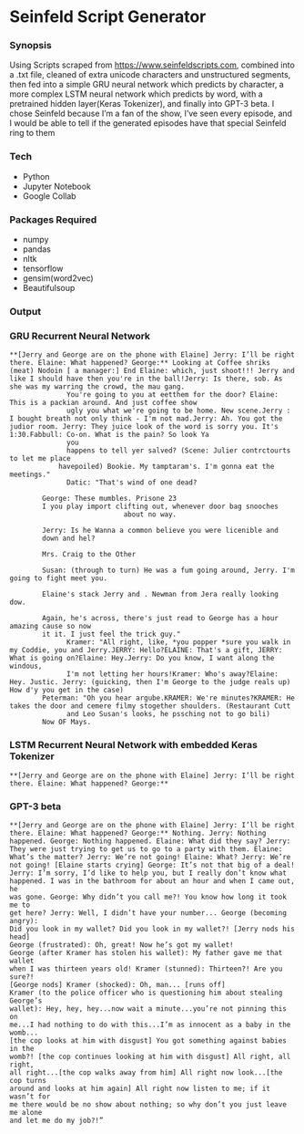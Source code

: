 # Seinfeld Script Generator
### Synopsis

Using Scripts scraped from https://www.seinfeldscripts.com, combined into a .txt file, cleaned of extra unicode characters and unstructured segments, then fed into a simple GRU neural network which predicts by character, a more complex LSTM neural network which predicts by word, with a pretrained hidden layer(Keras Tokenizer), and finally into GPT-3 beta. I chose Seinfeld because I’m a fan of the show, I’ve seen every episode, and I would be able to tell if the generated episodes have that special Seinfeld ring to them

### Tech

- Python
- Jupyter Notebook
- Google Collab

### Packages Required

- numpy
- pandas
- nltk
- tensorflow
- gensim(word2vec)
- Beautifulsoup

### Output ###
### GRU Recurrent Neural Network

```
**[Jerry and George are on the phone with Elaine] Jerry: I’ll be right there. Elaine: What happened? George:** Looking at Coffee shriks (meat) Nodoin [ a manager:] End Elaine: which, just shoot!!! Jerry and like I should have then you're in the ball!Jerry: Is there, sob. As she was my warring the crowd, the mau gang. 
              You're going to you at eetthem for the door? Elaine: This is a packian around. And just coffee show 
              ugly you what we're going to be home. New scene.Jerry : I bought breath not only think - I'm not mad.Jerry: Ah. You got the judior room. Jerry: They juice look of the word is sorry you. It's 1:30.Fabbull: Co-on. What is the pain? So look Ya 
              you 
              happens to tell yer salved? (Scene: Julier contrctourts to let me place 
            havepoiled) Bookie. My tamptaram's. I'm gonna eat the meetings."
              Datic: "That's wind of one dead?

        George: These mumbles. Prisone 23
        I you play import clifting out, whenever door bag snooches 
                            about no way.

        Jerry: Is he Wanna a common believe you were licenible and
        down and hel?

        Mrs. Craig to the Other

        Susan: (through to turn) He was a fum going around, Jerry. I'm going to fight meet you.

        Elaine's stack Jerry and . Newman from Jera really looking dow.

        Again, he's across, there's just read to George has a hour amazing cause so now 
        it it. I just feel the trick guy."
              Kramer: "All right, like, *you popper *sure you walk in my Coddie, you and Jerry.JERRY: Hello?ELAINE: That's a gift, JERRY: What is going on?Elaine: Hey.Jerry: Do you know, I want along the windous, 
              I'm not letting her hours!Kramer: Who's away?Elaine: Hey. Justic. Jerry: (guicking, then I'm George to the judge reals up) How d'y you get in the case)
        Peterman: "Oh you hear argube.KRAMER: We're minutes?KRAMER: He takes the door and cemere filmy stogether shoulders. (Restaurant Cutt 
              and Leo Susan's looks, he pssching not to go bili)
        Now OF Mays.
```
        
### LSTM Recurrent Neural Network with embedded Keras Tokenizer 
```
**[Jerry and George are on the phone with Elaine] Jerry: I’ll be right there. Elaine: What happened? George:**
```

### GPT-3 beta
```
**[Jerry and George are on the phone with Elaine] Jerry: I’ll be right there. Elaine: What happened? George:** Nothing. Jerry: Nothing happened. George: Nothing happened. Elaine: What did they say? Jerry: They were just trying to get us to go to a party with them. Elaine: What’s the matter? Jerry: We’re not going! Elaine: What? Jerry: We’re not going! [Elaine starts crying] George: It’s not that big of a deal!
Jerry: I’m sorry, I’d like to help you, but I really don’t know what
happened. I was in the bathroom for about an hour and when I came out, he
was gone. George: Why didn’t you call me?! You know how long it took me to
get here? Jerry: Well, I didn’t have your number... George (becoming angry):
Did you look in my wallet? Did you look in my wallet?! [Jerry nods his head]
George (frustrated): Oh, great! Now he’s got my wallet!
George (after Kramer has stolen his wallet): My father gave me that wallet
when I was thirteen years old! Kramer (stunned): Thirteen?! Are you sure?!
[George nods] Kramer (shocked): Oh, man... [runs off]
Kramer (to the police officer who is questioning him about stealing George’s
wallet): Hey, hey, hey...now wait a minute...you’re not pinning this on
me...I had nothing to do with this...I’m as innocent as a baby in the womb...
[the cop looks at him with disgust] You got something against babies in the
womb?! [the cop continues looking at him with disgust] All right, all right,
all right...[the cop walks away from him] All right now look...[the cop turns
around and looks at him again] All right now listen to me; if it wasn’t for
me there would be no show about nothing; so why don’t you just leave me alone
and let me do my job?!”

```

